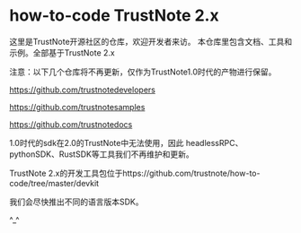 # how-to-code TrustNote 2.x

这里是TrustNote开源社区的仓库，欢迎开发者来访。
本仓库里包含文档、工具和示例。全部基于TrustNote 2.x

注意：以下几个仓库将不再更新，仅作为TrustNote1.0时代的产物进行保留。

https://github.com/trustnotedevelopers

https://github.com/trustnotesamples

https://github.com/trustnotedocs


1.0时代的sdk在2.0的TrustNote中无法使用，因此 headlessRPC、pythonSDK、RustSDK等工具我们不再维护和更新。

TrustNote 2.x的开发工具包位于https://github.com/trustnote/how-to-code/tree/master/devkit 

我们会尽快推出不同的语言版本SDK。

^_^ 

